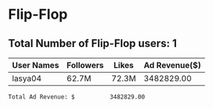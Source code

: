 # Flip-Flop
## Total Number of Flip-Flop users: 1
User Names|Followers|Likes|Ad Revenue($)
----------|---------|-----|-------------
lasya04|62.7M|72.3M|3482829.00
`Total Ad Revenue: $          3482829.00`